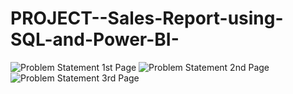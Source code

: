 # PROJECT--Sales-Report-using-SQL-and-Power-BI-

![Problem Statement 1st Page](https://github.com/user-attachments/assets/3a6e4bb2-9932-495d-897a-771175573f88)
![Problem Statement 2nd Page](https://github.com/user-attachments/assets/b87bc10b-b162-4816-927d-b64491f18801)
![Problem Statement 3rd Page](https://github.com/user-attachments/assets/591dbbf2-dfd1-4f97-8dd4-fe77b1c2e931)
